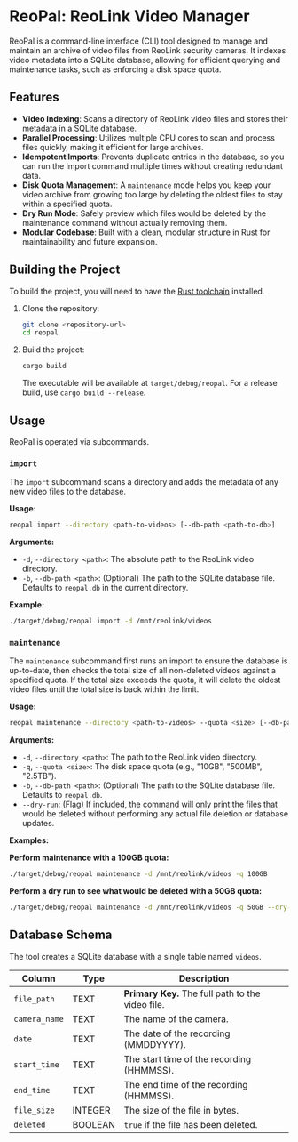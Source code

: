 # ReoPal: ReoLink Video Manager

ReoPal is a command-line interface (CLI) tool designed to manage and maintain an archive of video files from ReoLink security cameras. It indexes video metadata into a SQLite database, allowing for efficient querying and maintenance tasks, such as enforcing a disk space quota.

## Features

- **Video Indexing**: Scans a directory of ReoLink video files and stores their metadata in a SQLite database.
- **Parallel Processing**: Utilizes multiple CPU cores to scan and process files quickly, making it efficient for large archives.
- **Idempotent Imports**: Prevents duplicate entries in the database, so you can run the import command multiple times without creating redundant data.
- **Disk Quota Management**: A `maintenance` mode helps you keep your video archive from growing too large by deleting the oldest files to stay within a specified quota.
- **Dry Run Mode**: Safely preview which files would be deleted by the maintenance command without actually removing them.
- **Modular Codebase**: Built with a clean, modular structure in Rust for maintainability and future expansion.

## Building the Project

To build the project, you will need to have the [Rust toolchain](https://www.rust-lang.org/tools/install) installed.

1.  Clone the repository:
    ```bash
    git clone <repository-url>
    cd reopal
    ```

2.  Build the project:
    ```bash
    cargo build
    ```
    The executable will be available at `target/debug/reopal`. For a release build, use `cargo build --release`.

## Usage

ReoPal is operated via subcommands.

### `import`

The `import` subcommand scans a directory and adds the metadata of any new video files to the database.

**Usage:**
```bash
reopal import --directory <path-to-videos> [--db-path <path-to-db>]
```

**Arguments:**
- `-d`, `--directory <path>`: The absolute path to the ReoLink video directory.
- `-b`, `--db-path <path>`: (Optional) The path to the SQLite database file. Defaults to `reopal.db` in the current directory.

**Example:**
```bash
./target/debug/reopal import -d /mnt/reolink/videos
```

### `maintenance`

The `maintenance` subcommand first runs an import to ensure the database is up-to-date, then checks the total size of all non-deleted videos against a specified quota. If the total size exceeds the quota, it will delete the oldest video files until the total size is back within the limit.

**Usage:**
```bash
reopal maintenance --directory <path-to-videos> --quota <size> [--db-path <path>] [--dry-run]
```

**Arguments:**
- `-d`, `--directory <path>`: The path to the ReoLink video directory.
- `-q`, `--quota <size>`: The disk space quota (e.g., "10GB", "500MB", "2.5TB").
- `-b`, `--db-path <path>`: (Optional) The path to the SQLite database file. Defaults to `reopal.db`.
- `--dry-run`: (Flag) If included, the command will only print the files that would be deleted without performing any actual file deletion or database updates.

**Examples:**

**Perform maintenance with a 100GB quota:**
```bash
./target/debug/reopal maintenance -d /mnt/reolink/videos -q 100GB
```

**Perform a dry run to see what would be deleted with a 50GB quota:**
```bash
./target/debug/reopal maintenance -d /mnt/reolink/videos -q 50GB --dry-run
```

## Database Schema

The tool creates a SQLite database with a single table named `videos`.

| Column        | Type    | Description                               |
|---------------|---------|-------------------------------------------|
| `file_path`   | TEXT    | **Primary Key.** The full path to the video file. |
| `camera_name` | TEXT    | The name of the camera.                   |
| `date`        | TEXT    | The date of the recording (MMDDYYYY).     |
| `start_time`  | TEXT    | The start time of the recording (HHMMSS). |
| `end_time`    | TEXT    | The end time of the recording (HHMMSS).   |
| `file_size`   | INTEGER | The size of the file in bytes.            |
| `deleted`     | BOOLEAN | `true` if the file has been deleted.      |
